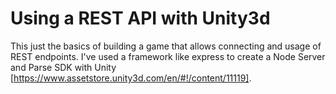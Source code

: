# Using a REST API with Unity3d
This just the basics of building a game that allows connecting and usage of REST endpoints. I've used a framework like express to create a Node Server and Parse SDK with Unity [https://www.assetstore.unity3d.com/en/#!/content/11119].


